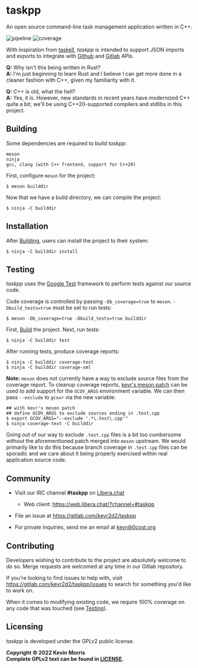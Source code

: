 taskpp
======

An open source command-line task management application written in C++.

![pipeline](https://gitlab.com/kevr2d2/taskpp/badges/master/pipeline.svg?style=flat-square&key_text=master) ![coverage](https://gitlab.com/kevr2d2/taskpp/badges/master/coverage.svg?style=flat-square)

With inspiration from [taskell](https://github.com/smallhadroncollider/taskell),
_taskpp_ is intended to support JSON imports and exports to integrate with
[Github](https://github.com) and [Gitlab](https://about.gitlab.com) APIs.

**Q:** Why isn't this being written in Rust?<br />
**A:** I'm just beginning to learn Rust and I believe I can get more done
in a cleaner fashion with C++, given my familiarity with it.

**Q:** C++ is old, what the hell?<br />
**A:** Yes, it is. However, new standards in recent years have modernized
C++ quite a bit; we'll be using C++20-supported compilers and stdlibs in
this project.

Building
--------

Some dependencies are required to build _taskpp_:

    meson
    ninja
    gcc, clang (with C++ frontend, support for C++20)

First, configure `meson` for the project:

    $ meson builddir

Now that we have a build directory, we can compile the project:

    $ ninja -C builddir

Installation
------------

After [Building](#building), users can install the project to
their system:

    $ ninja -C builddir install

Testing
-------

_taskpp_ uses the [Google Test](https://github.com/google/googletest)
framework to perform tests against our source code.

Code coverage is controlled by passing `-Db_coverage=true` to `meson`.
`-Dbuild_tests=true` must be set to run tests:

    $ meson -Db_coverage=true -Dbuild_tests=true builddir

First, [Build](#building) the project. Next, run tests:

    $ ninja -C builddir test

After running tests, produce coverage reports:

    $ ninja -C builddir coverage-text
    $ ninja -C builddir coverage-xml

**Note:** `meson` does not currently have a way to exclude source
files from the coverage report. To cleanup coverage reports,
[kevr's meson patch](https://github.com/kevr/meson/commit/73b04379fdd990ccb75c5b1b36600ead6445346e)
can be used to add support for the `GCOV_ARGS` environment variable.
We can then pass `--exclude` to `gcovr` via the new variable:

    ## with kevr's meson patch
    ## define GCOV_ARGS to exclude sources ending in .test.cpp
    $ export GCOV_ARGS="--exclude '.*\.test\.cpp'"
    $ ninja coverage-text -C builddir

Going out of our way to exclude `.test.cpp` files is a bit too
cumbersome without the aforementioned patch merged into `meson`
upstream. We would primarily like to do this because branch
coverage in `.test.cpp` files can be sporadic and we care about
it being properly exercised within real application source code.

Community
---------

* Visit our IRC channel **#taskpp** on [Libera.chat](https://libera.chat)
    * Web client: https://web.libera.chat/?channel=#taskpp

* File an issue at https://gitlab.com/kevr2d2/taskpp

* For private inquiries, send me an email at kevr@0cost.org

Contributing
------------

Developers wishing to contribute to the project are absolutely welcome
to do so. Merge requests are welcomed at any time in our Gitlab repository.

If you're looking to find issues to help with, visit
https://gitlab.com/kevr2d2/taskpp/issues to search for something
you'd like to work on.

When it comes to modifying existing code, we require 100% coverage
on any code that was touched (see [Testing](#testing)).

Licensing
---------

_taskpp_ is developed under the GPLv2 public license.

**Copyright &copy; 2022 Kevin Morris<br />**
**Complete GPLv2 text can be found in [LICENSE](./LICENSE).**

